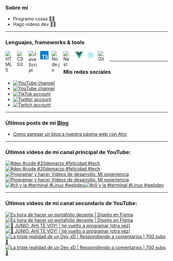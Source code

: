### Sobre mí
- Programo cosas 🧑‍💻
- Hago videos dev 🧑‍🏫

---
### Lenguajes, frameworks & tools

<img align="left" alt="HTML5" width="26px" src="https://cdn.jsdelivr.net/gh/devicons/devicon/icons/html5/html5-original.svg" style="padding-right:10px;" />
<img align="left" alt="CSS3" width="26px" src="https://cdn.jsdelivr.net/gh/devicons/devicon/icons/css3/css3-original.svg" style="padding-right:10px;" />
<img align="left" alt="JavaScript" width="26px" src="https://cdn.jsdelivr.net/gh/devicons/devicon/icons/javascript/javascript-original.svg" style="padding-right:10px;" />
<img align="left" alt="Typescript" width="26px" src="https://raw.githubusercontent.com/github/explore/80688e429a7d4ef2fca1e82350fe8e3517d3494d/topics/typescript/typescript.png" style="padding-right:10px;" />
<img align="left" alt="Node.js" width="26px" src="https://cdn.jsdelivr.net/gh/devicons/devicon/icons/nodejs/nodejs-original.svg" style="padding-right:10px;" />
<img align="left" alt="Nest" width="26px" src="https://avatars.githubusercontent.com/u/28507035?s=48&v=4" style="padding-right:10px;" />
<img align="left" alt="Vue" width="26px" src="https://raw.githubusercontent.com/github/explore/80688e429a7d4ef2fca1e82350fe8e3517d3494d/topics/vue/vue.png" style="padding-right:10px;" />
<img align="left" alt="React" width="26px" src="https://raw.githubusercontent.com/github/explore/80688e429a7d4ef2fca1e82350fe8e3517d3494d/topics/react/react.png" style="padding-right:10px;" />
<img align="left" alt="Git" width="26px" src="https://cdn.jsdelivr.net/gh/devicons/devicon/icons/git/git-original.svg" style="padding-right:10px;" />

<br>

---
### Mis redes sociales
 - [![YouTube channel](https://img.shields.io/youtube/channel/subscribers/UCRC7LM5vAZMxS8LSo0PKZng?style=social)](https://www.youtube.com/channel/UCRC7LM5vAZMxS8LSo0PKZng)
 - [![YouTube channel](https://img.shields.io/youtube/channel/subscribers/UCKMWXwHYoy920OFEN_BM5VQ?style=social)](https://www.youtube.com/@doneberdev)
 - [![TikTok account](https://img.shields.io/endpoint?logo=TikTok&style=social&url=https%3A%2F%2Fdoneber.dev%2Ftiktok-counter%2F)](https://www.tiktok.com/@doneberdev)
 - [![Twitter account](https://img.shields.io/twitter/follow/doneberdev?label=Followers&style=social)](https://twitter.com/doneberdev)
 - [![Twitch account](https://img.shields.io/twitch/status/doneberdev?style=social)](https://twitch.tv/doneberdev)
 
---
### Últimos posts de mi [Blog](https://doneber.dev/blog)

<!-- BLOG-POST-LIST:START -->
- [Como agregar un blog a nuestra página web con Atro](https://doneber.dev/blog/first-post/)
<!-- BLOG-POST-LIST:END -->
 
---
### Últimos videos de mi canal principal de YouTube:

<!-- BEGIN YOUTUBE-CARDS-FIRST -->
[![#dev #code #20demarzo #felicidad #tech](https://ytcards.demolab.com/?id=dN7uesqZAFo&title=%23dev+%23code+%2320demarzo+%23felicidad+%23tech&lang=en&timestamp=1710960162&background_color=%230f0f0f&title_color=%23ffffff&stats_color=%23dedede&max_title_lines=1&width=250&border_radius=5&duration=27 "#dev #code #20demarzo #felicidad #tech")](https://www.youtube.com/watch?v=dN7uesqZAFo#gh-dark-mode-only)[![#dev #code #20demarzo #felicidad #tech](https://ytcards.demolab.com/?id=dN7uesqZAFo&title=%23dev+%23code+%2320demarzo+%23felicidad+%23tech&lang=en&timestamp=1710960162&background_color=%230d1117&title_color=%23ffffff&stats_color=%23dedede&max_title_lines=1&width=250&border_radius=5&duration=27 "#dev #code #20demarzo #felicidad #tech")](https://www.youtube.com/watch?v=dN7uesqZAFo#gh-light-mode-only)
[![Programar y hacer Videos de desarrollo: Mi experiencia](https://ytcards.demolab.com/?id=ZS8YIceH68I&title=Programar+y+hacer+Videos+de+desarrollo%3A+Mi+experiencia&lang=en&timestamp=1707165785&background_color=%230f0f0f&title_color=%23ffffff&stats_color=%23dedede&max_title_lines=1&width=250&border_radius=5&duration=604 "Programar y hacer Videos de desarrollo: Mi experiencia")](https://www.youtube.com/watch?v=ZS8YIceH68I#gh-dark-mode-only)[![Programar y hacer Videos de desarrollo: Mi experiencia](https://ytcards.demolab.com/?id=ZS8YIceH68I&title=Programar+y+hacer+Videos+de+desarrollo%3A+Mi+experiencia&lang=en&timestamp=1707165785&background_color=%230d1117&title_color=%23ffffff&stats_color=%23dedede&max_title_lines=1&width=250&border_radius=5&duration=604 "Programar y hacer Videos de desarrollo: Mi experiencia")](https://www.youtube.com/watch?v=ZS8YIceH68I#gh-light-mode-only)
[![#cli y la #terminal #Linux #webdev](https://ytcards.demolab.com/?id=bCUtGyGSQ8c&title=%23cli+y+la+%23terminal+%23Linux+%23webdev&lang=en&timestamp=1705118475&background_color=%230f0f0f&title_color=%23ffffff&stats_color=%23dedede&max_title_lines=1&width=250&border_radius=5&duration=54 "#cli y la #terminal #Linux #webdev")](https://www.youtube.com/watch?v=bCUtGyGSQ8c#gh-dark-mode-only)[![#cli y la #terminal #Linux #webdev](https://ytcards.demolab.com/?id=bCUtGyGSQ8c&title=%23cli+y+la+%23terminal+%23Linux+%23webdev&lang=en&timestamp=1705118475&background_color=%230d1117&title_color=%23ffffff&stats_color=%23dedede&max_title_lines=1&width=250&border_radius=5&duration=54 "#cli y la #terminal #Linux #webdev")](https://www.youtube.com/watch?v=bCUtGyGSQ8c#gh-light-mode-only)
<!-- END YOUTUBE-CARDS-FIRST -->

---
### Últimos videos de mi canal secundario de YouTube:

<!-- BEGIN YOUTUBE-CARDS-SECOND -->
[![Es hora de hacer un portafolio decente | Diseño en Figma](https://ytcards.demolab.com/?id=lCkHq8I22ZE&title=Es+hora+de+hacer+un+portafolio+decente+%7C+Dise%C3%B1o+en+Figma&lang=en&timestamp=1717627502&background_color=%230f0f0f&title_color=%23ffffff&stats_color=%23dedede&max_title_lines=1&width=250&border_radius=5&duration=2349 "Es hora de hacer un portafolio decente | Diseño en Figma")](https://www.youtube.com/watch?v=lCkHq8I22ZE#gh-dark-mode-only)[![Es hora de hacer un portafolio decente | Diseño en Figma](https://ytcards.demolab.com/?id=lCkHq8I22ZE&title=Es+hora+de+hacer+un+portafolio+decente+%7C+Dise%C3%B1o+en+Figma&lang=en&timestamp=1717627502&background_color=%230d1117&title_color=%23ffffff&stats_color=%23dedede&max_title_lines=1&width=250&border_radius=5&duration=2349 "Es hora de hacer un portafolio decente | Diseño en Figma")](https://www.youtube.com/watch?v=lCkHq8I22ZE#gh-light-mode-only)
[![📅 JUNIO, AHÍ TE VOY! | he vuelto a programar (otra vez)](https://ytcards.demolab.com/?id=_ooaokY5euY&title=%F0%9F%93%85+JUNIO%2C+AH%C3%8D+TE+VOY%21+%7C+he+vuelto+a+programar+%28otra+vez%29&lang=en&timestamp=1717286415&background_color=%230f0f0f&title_color=%23ffffff&stats_color=%23dedede&max_title_lines=1&width=250&border_radius=5&duration=276 "📅 JUNIO, AHÍ TE VOY! | he vuelto a programar (otra vez)")](https://www.youtube.com/watch?v=_ooaokY5euY#gh-dark-mode-only)[![📅 JUNIO, AHÍ TE VOY! | he vuelto a programar (otra vez)](https://ytcards.demolab.com/?id=_ooaokY5euY&title=%F0%9F%93%85+JUNIO%2C+AH%C3%8D+TE+VOY%21+%7C+he+vuelto+a+programar+%28otra+vez%29&lang=en&timestamp=1717286415&background_color=%230d1117&title_color=%23ffffff&stats_color=%23dedede&max_title_lines=1&width=250&border_radius=5&duration=276 "📅 JUNIO, AHÍ TE VOY! | he vuelto a programar (otra vez)")](https://www.youtube.com/watch?v=_ooaokY5euY#gh-light-mode-only)
[![La triste realidad de un Dev xD | Respondiendo a comentarios | 700 subs 🥳](https://ytcards.demolab.com/?id=eXS0DY4i5NQ&title=La+triste+realidad+de+un+Dev+xD+%7C+Respondiendo+a+comentarios+%7C+700+subs+%F0%9F%A5%B3&lang=en&timestamp=1715198916&background_color=%230f0f0f&title_color=%23ffffff&stats_color=%23dedede&max_title_lines=1&width=250&border_radius=5&duration=796 "La triste realidad de un Dev xD | Respondiendo a comentarios | 700 subs 🥳")](https://www.youtube.com/watch?v=eXS0DY4i5NQ#gh-dark-mode-only)[![La triste realidad de un Dev xD | Respondiendo a comentarios | 700 subs 🥳](https://ytcards.demolab.com/?id=eXS0DY4i5NQ&title=La+triste+realidad+de+un+Dev+xD+%7C+Respondiendo+a+comentarios+%7C+700+subs+%F0%9F%A5%B3&lang=en&timestamp=1715198916&background_color=%230d1117&title_color=%23ffffff&stats_color=%23dedede&max_title_lines=1&width=250&border_radius=5&duration=796 "La triste realidad de un Dev xD | Respondiendo a comentarios | 700 subs 🥳")](https://www.youtube.com/watch?v=eXS0DY4i5NQ#gh-light-mode-only)
<!-- END YOUTUBE-CARDS-SECOND -->